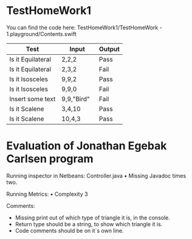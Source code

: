 # TestHomeWork1

You can find the code here:
TestHomeWork1/TestHomeWork - 1.playground/Contents.swift


| Test                | Input            |Output|
| -------------       |-------------     |-----|
| Is it Equilateral   | 2,2,2            | Pass |
| Is it Equilateral   | 2,3,2            | Fail |
| Is it Isosceles     | 9,9,2            | Pass |
| Is it Isosceles     | 9,9,0            | Fail |
| Insert some text    | 9,9,"Bird"       | Fail |
| Is it Scalene       | 3,4,10           | Pass |
| Is it Scalene       | 10,4,3           | Pass |



# Evaluation of Jonathan Egebak Carlsen program 
Running inspector in Netbeans:
Controller.java
	•	Missing Javadoc times two. 

Running Metrics:
	•	Complexity 3 
  
Comments:
- Missing print out of which type of triangle it is, in the console.
- Return type should be a string, to show which triangle it is. 
- Code comments should be on it´s own line.

